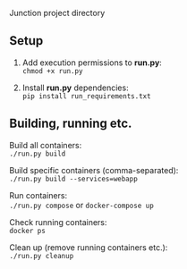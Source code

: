 Junction project directory

## Setup

1. Add execution permissions to **run.py**: \
  `chmod +x run.py`

2. Install **run.py** dependencies: \
  `pip install run_requirements.txt`

## Building, running etc.

Build all containers: \
  `./run.py build`

Build specific containers (comma-separated): \
  `./run.py build --services=webapp`

Run containers: \
  `./run.py compose` or `docker-compose up`

Check running containers: \
  `docker ps`

Clean up (remove running containers etc.): \
  `./run.py cleanup`
